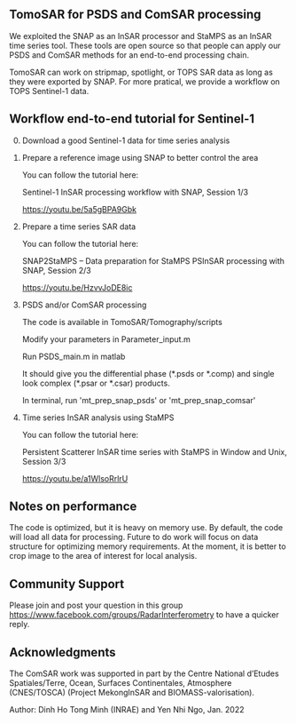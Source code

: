 ## TomoSAR for PSDS and ComSAR processing
We exploited the SNAP as an InSAR processor and StaMPS as an InSAR time series tool. 
These tools are open source so that people can apply our PSDS and ComSAR methods for 
an end-to-end processing chain.

TomoSAR can work on stripmap, spotlight, or TOPS SAR data as long as they were exported by SNAP.
For more pratical, we provide a workflow on TOPS Sentinel-1 data. 

## Workflow end-to-end tutorial for Sentinel-1
0. Download a good Sentinel-1 data for time series analysis

1. Prepare a reference image using SNAP to better control the area

   You can follow the tutorial here: 
   
   Sentinel-1 InSAR processing workflow with SNAP, Session 1/3
   
   https://youtu.be/5a5gBPA9Gbk
   
2. Prepare a time series SAR data 

   You can follow the tutorial here: 
   
   SNAP2StaMPS – Data preparation for StaMPS PSInSAR processing with SNAP, Session 2/3   

   https://youtu.be/HzvvJoDE8ic
   
3. PSDS and/or ComSAR processing

   The code is available in TomoSAR/Tomography/scripts
   
   Modify your parameters in Parameter_input.m   
   
   Run PSDS_main.m in matlab
   
   It should give you the differential phase (\*.psds or \*.comp) and single look complex (\*.psar or \*.csar) products. 
   
   In terminal, run 'mt_prep_snap_psds' or 'mt_prep_snap_comsar'    
	
4. Time series InSAR analysis using StaMPS

   You can follow the tutorial here: 
   
   Persistent Scatterer InSAR time series with StaMPS in Window and Unix, Session 3/3
   
   https://youtu.be/a1WlsoRrlrU   
  
## Notes on performance
The code is optimized, but it is heavy on memory use. 
By default, the code will load all data for processing. 
Future to do work will focus on data structure for optimizing memory requirements. 
At the moment, it is better to crop image to the area of interest for local analysis. 

## Community Support
Please join and post your question in this group https://www.facebook.com/groups/RadarInterferometry to have a quicker reply.

## Acknowledgments
The ComSAR work was supported in part by the Centre National d’Etudes Spatiales/Terre, Ocean, Surfaces Continentales, Atmosphere (CNES/TOSCA) (Project MekongInSAR and BIOMASS-valorisation).

Author: Dinh Ho Tong Minh (INRAE) and Yen Nhi Ngo, Jan. 2022 